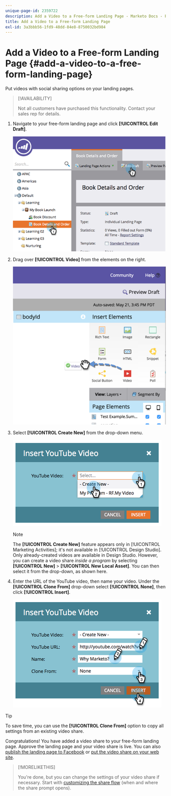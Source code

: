 ```yaml
---
unique-page-id: 2359722
description: Add a Video to a Free-form Landing Page - Marketo Docs - Product Documentation
title: Add a Video to a Free-form Landing Page
exl-id: 3a3bbb56-1fd9-48dd-84e8-8750032bd984
---
```

# Add a Video to a Free-form Landing Page {#add-a-video-to-a-free-form-landing-page}

Put videos with social sharing options on your landing pages.

>[!AVAILABILITY]
>
>Not all customers have purchased this functionality. Contact your sales rep for details.

1. Navigate to your free-form landing page and click **[!UICONTROL Edit Draft]**.

   ![](assets/image2014-9-17-11-3a28-3a51.png)

1. Drag over **[!UICONTROL Video]** from the elements on the right.

   ![](assets/image2015-5-21-15-3a46-3a34.png)

1. Select **[!UICONTROL Create New]** from the drop-down menu.

   ![](assets/image2014-9-17-11-3a29-3a8.png)

   >[!NOTE]
   >
   >The **[!UICONTROL Create New]** feature appears only in [!UICONTROL Marketing Activities]; it's not available in [!UICONTROL Design Studio]. Only already-created videos are available in Design Studio. However, you can create a video share _inside a program_ by selecting **[!UICONTROL New]** > **[!UICONTROL New Local Asset]**. You can then select it from the drop-down, as shown here.

1. Enter the URL of the YouTube video, then name your video. Under the **[!UICONTROL Clone From]** drop-down select **[!UICONTROL None]**, then click **[!UICONTROL Insert]**.

   ![](assets/image2014-9-17-11-3a29-3a15.png)

>[!TIP]
>
>To save time, you can use the **[!UICONTROL Clone From]** option to copy all settings from an existing video share.

Congratulations! You have added a video share to your free-form landing page. Approve the landing page and your video share is live. You can also [publish the landing page to Facebook](/help/marketo/product-docs/demand-generation/facebook/publish-landing-pages-to-facebook.md) or [put the video share on your web site](/help/marketo/product-docs/demand-generation/social/social-functions/deploy-social-on-your-website.md).

>[!MORELIKETHIS]
>
>You're done, but you can change the settings of your video share if necessary. Start with  [customizing the share flow](/help/marketo/product-docs/demand-generation/social/configuring-social-actions/customize-video-share-flow.md) (when and where the share prompt opens).
